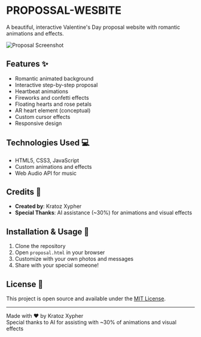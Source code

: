 ﻿# PROPOSSAL-WESBITE


A beautiful, interactive Valentine's Day proposal website with romantic animations and effects.

![Proposal Screenshot](https://i.imgur.com/JqkX3Wl.png)

## Features ✨
- Romantic animated background
- Interactive step-by-step proposal
- Heartbeat animations
- Fireworks and confetti effects
- Floating hearts and rose petals
- AR heart element (conceptual)
- Custom cursor effects
- Responsive design

## Technologies Used 💻
- HTML5, CSS3, JavaScript
- Custom animations and effects
- Web Audio API for music

## Credits 🙏
- **Created by**: Kratoz Xypher
- **Special Thanks**: AI assistance (~30%) for animations and visual effects

## Installation & Usage 🚀
1. Clone the repository
2. Open `proposal.html` in your browser
3. Customize with your own photos and messages
4. Share with your special someone!

## License 📄
This project is open source and available under the [MIT License](LICENSE).

---

Made with ❤️ by Kratoz Xypher  
Special thanks to AI for assisting with ~30% of animations and visual effects
